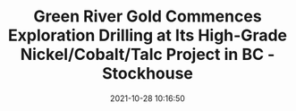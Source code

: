 ---
"title": "Green River Gold Commences Exploration Drilling at Its High-Grade Nickel/Cobalt/Talc Project in BC - Stockhouse"
"date": "2021-10-28 10:16:50"
"feed_name": "GOOGLENEWSDRILLING"
"feed_website": "https://news.google.com/search?q=drilling%2Bincident&hl=en-US&gl=US&ceid=US:en"
"feed_rss": "https://news.google.com/rss/search?q=drilling%2Bincident&hl=en-US&gl=US&ceid=US:en"
"link": "https://stockhouse.com/news/press-releases/2021/10/28/green-river-gold-commences-exploration-drilling-at-its-high-grade-nickel-cobalt"
"source": "{'href': 'https://stockhouse.com', 'title': 'Stockhouse'}"
"file": "_posts/2021-1-1-6685ed008ce6b1940e7df30febb1200da0fb7450.md"
"accident": "0"
"drilling": "0"
"dead": "0"
"injured": "0"
"arrested": "0"
"place": "unknown place"
"where": "unknown site"
"causes": "unknown"
"place_uri": "unknown place"
---